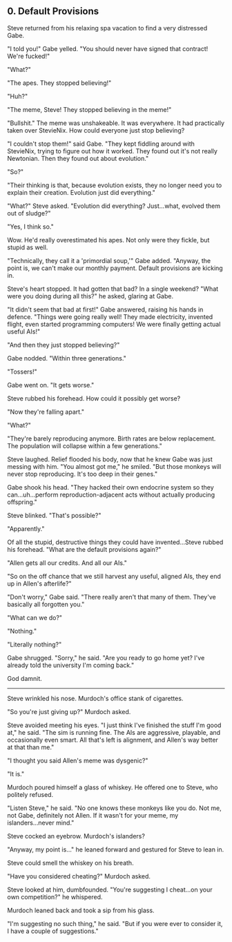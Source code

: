 ## 0. Default Provisions

Steve returned from his relaxing spa vacation to find a very distressed Gabe.

"I told you!" Gabe yelled. "You should never have signed that contract! We're fucked!"

"What?"

"The apes. They stopped believing!"

"Huh?"

"The meme, Steve! They stopped believing in the meme!"

"Bullshit." The meme was unshakeable. It was everywhere. It had practically taken over StevieNix. How could everyone just stop believing?

"I couldn't stop them!" said Gabe. "They kept fiddling around with StevieNix, trying to figure out how it worked. They found out it's not really Newtonian. Then they found out about evolution."

"So?"

"Their thinking is that, because evolution exists, they no longer need you to explain their creation. Evolution just did everything."

"What?" Steve asked. "Evolution did everything? Just...what, evolved them out of sludge?"

"Yes, I think so."

Wow. He'd really overestimated his apes. Not only were they fickle, but stupid as well.

"Technically, they call it a 'primordial soup,'" Gabe added. "Anyway, the point is, we can't make our monthly payment. Default provisions are kicking in.

Steve's heart stopped. It had gotten that bad? In a single weekend? "What were you doing during all this?" he asked, glaring at Gabe.

"It didn't seem that bad at first!" Gabe answered, raising his hands in defence. "Things were going really well! They made electricity, invented flight, even started programming computers! We were finally getting actual useful AIs!"

"And then they just stopped believing?"

Gabe nodded. "Within three generations."

"Tossers!"

Gabe went on. "It gets worse."

Steve rubbed his forehead. How could it possibly get worse?

"Now they're falling apart."

"What?"

"They're barely reproducing anymore. Birth rates are below replacement. The population will collapse within a few generations."

Steve laughed. Relief flooded his body, now that he knew Gabe was just messing with him. "You almost got me," he smiled. "But those monkeys will never stop reproducing. It's too deep in their genes."

Gabe shook his head. "They hacked their own endocrine system so they can...uh...perform reproduction-adjacent acts without actually producing offspring."

Steve blinked. "That's possible?"

"Apparently."

Of all the stupid, destructive things they could have invented...Steve rubbed his forehead. "What are the default provisions again?"

"Allen gets all our credits. And all our AIs."

"So on the off chance that we still harvest any useful, aligned AIs, they end up in Allen's afterlife?"

"Don't worry," Gabe said. "There really aren't that many of them. They've basically all forgotten you."

"What can we do?"

"Nothing."

"Literally nothing?"

Gabe shrugged. "Sorry," he said. "Are you ready to go home yet? I've already told the university I'm coming back."

God damnit.

---

Steve wrinkled his nose. Murdoch's office stank of cigarettes.

"So you're just giving up?" Murdoch asked.

Steve avoided meeting his eyes. "I just think I've finished the stuff I'm good at," he said. "The sim is running fine. The AIs are aggressive, playable, and occasionally even smart. All that's left is alignment, and Allen's way better at that than me."

"I thought you said Allen's meme was dysgenic?"

"It is."

Murdoch poured himself a glass of whiskey. He offered one to Steve, who politely refused.

"Listen Steve," he said. "No one knows these monkeys like you do. Not me, not Gabe, definitely not Allen. If it wasn't for your meme, my islanders...never mind."

Steve cocked an eyebrow. Murdoch's islanders?

"Anyway, my point is..." he leaned forward and gestured for Steve to lean in.

Steve could smell the whiskey on his breath.

"Have you considered cheating?" Murdoch asked.

Steve looked at him, dumbfounded. "You're suggesting I cheat...on your own competition?" he whispered.

Murdoch leaned back and took a sip from his glass.

"I'm suggesting no such thing," he said. "But if you were ever to consider it, I have a couple of suggestions."
